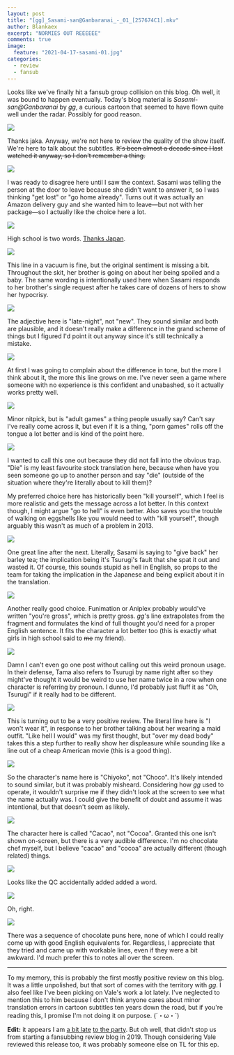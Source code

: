 ```yaml
---
layout: post
title: "[gg]_Sasami-san@Ganbaranai_-_01_[257674C1].mkv"
author: Blankaex
excerpt: "NORMIES OUT REEEEEE"
comments: true
image:
  feature: "2021-04-17-sasami-01.jpg"
categories:
  - review
  - fansub
---
```


Looks like we've finally hit a fansub group collision on this blog. Oh well, it was bound to happen eventually. Today's blog material is _Sasami-san@Ganbaranai_ by _gg_, a curious cartoon that seemed to have flown quite well under the radar. Possibly for good reason.

![](https://i.imgur.com/MEIdG5n.png)

Thanks jaka. Anyway, we're not here to review the quality of the show itself. We're here to talk about the subtitles. ~~It's been almost a decade since I last watched it anyway, so I don't remember a thing.~~

![](https://i.imgur.com/wjfhEjG.jpg)

I was ready to disagree here until I saw the context. Sasami was telling the person at the door to leave because she didn't want to answer it, so I was thinking "get lost" or "go home already". Turns out it was actually an Amazon delivery guy and she wanted him to leave—but not with her package—so I actually like the choice here a lot.

![](https://i.imgur.com/BJSRRnX.jpg)

High school is two words. [Thanks Japan](https://ja.wikipedia.org/wiki/学園黙示録_HIGHSCHOOL_OF_THE_DEAD).

![](https://i.imgur.com/ZqxDS8T.jpg)

This line in a vacuum is fine, but the original sentiment is missing a bit. Throughout the skit, her brother is going on about her being spoiled and a baby. The same wording is intentionally used here when Sasami responds to her brother's single request after he takes care of dozens of hers to show her hypocrisy.

![](https://i.imgur.com/xjcOB4e.jpg)

The adjective here is "late-night", not "new". They sound similar and both are plausible, and it doesn't really make a difference in the grand scheme of things but I figured I'd point it out anyway since it's still technically a mistake.

![](https://i.imgur.com/Gmcwm9f.jpg)

At first I was going to complain about the difference in tone, but the more I think about it, the more this line grows on me. I've never seen a game where someone with no experience is this confident and unabashed, so it actually works pretty well.

![](https://i.imgur.com/QgQoONA.jpg)

Minor nitpick, but is "adult games" a thing people usually say? Can't say I've really come across it, but even if it is a thing, "porn games" rolls off the tongue a lot better and is kind of the point here.

![](https://i.imgur.com/tgw2GMf.jpg)

I wanted to call this one out because they did not fall into the obvious trap. "Die" is my least favourite stock translation here, because when have you seen someone go up to another person and say "die" (outside of the situation where they're literally about to kill them)?

My preferred choice here has historically been "kill yourself", which I feel is more realistic and gets the message across a lot better. In this context though, I might argue "go to hell" is even better. Also saves you the trouble of walking on eggshells like you would need to with "kill yourself", though arguably this wasn't as much of a problem in 2013.

![](https://i.imgur.com/CLS5q3p.jpg)

One great line after the next. Literally, Sasami is saying to "give back" her barley tea; the implication being it's Tsurugi's fault that she spat it out and wasted it. Of course, this sounds stupid as hell in English, so props to the team for taking the implication in the Japanese and being explicit about it in the translation.

![](https://i.imgur.com/mou6UWO.jpg)

Another really good choice. Funimation or Aniplex probably would've written "you're gross", which is pretty gross. _gg_'s line extrapolates from the fragment and formulates the kind of full thought you'd need for a proper English sentence. It fits the character a lot better too (this is exactly what girls in high school said to ~~me~~ my friend).

![](https://i.imgur.com/XUirVpm.jpg)

Damn I can't even go one post without calling out this weird pronoun usage. In their defense, Tama also refers to Tsurugi by name right after so they might've thought it would be weird to use her name twice in a row when one character is referring by pronoun. I dunno, I'd probably just fluff it as "Oh, Tsurugi" if it really had to be different.

![](https://i.imgur.com/UvcLGlW.jpg)

This is turning out to be a very positive review. The literal line here is "I won't wear it", in response to her brother talking about her wearing a maid outfit. "Like hell I would" was my first thought, but "over my dead body" takes this a step further to really show her displeasure while sounding like a line out of a cheap American movie (this is a good thing).

![](https://i.imgur.com/gCGHtnt.jpg)

So the character's name here is "Chiyoko", not "Choco". It's likely intended to sound similar, but it was probably misheard. Considering how _gg_ used to operate, it wouldn't surprise me if they didn't look at the screen to see what the name actually was. I could give the benefit of doubt and assume it was intentional, but that doesn't seem as likely.

![](https://i.imgur.com/FedfXPG.jpg)

The character here is called "Cacao", not "Cocoa". Granted this one isn't shown on-screen, but there is a very audible difference. I'm no chocolate chef myself, but I believe "cacao" and "cocoa" are actually different (though related) things. 

![](https://i.imgur.com/tzeUeAz.jpg)

Looks like the QC accidentally added added a word.

![](https://i.imgur.com/VcciiGX.png)

Oh, right.

![](https://i.imgur.com/ZwyecvI.jpg)

There was a sequence of chocolate puns here, none of which I could really come up with good English equivalents for. Regardless, I appreciate that they tried and came up with workable lines, even if they were a bit awkward. I'd much prefer this to notes all over the screen.

---

To my memory, this is probably the first mostly positive review on this blog. It was a little unpolished, but that sort of comes with the territory with _gg_. I also feel like I've been picking on Vale's work a lot lately. I've neglected to mention this to him because I don't think anyone cares about minor translation errors in cartoon subtitles ten years down the road, but if you're reading this, I promise I'm not doing it on purpose. (´・ω・`)

**Edit:** it appears I am [a bit late](https://www.crymore.net/2013/01/11/fansub-review-gg-sasami-sanganbaranai-episode-01/) [to the party](https://notredrevie.ws/2013/02/03/translation-review-gg-sasami-sanganbaranai-01/). But oh well, that didn't stop us from starting a fansubbing review blog in 2019. Though considering Vale reviewed this release too, it was probably someone else on TL for this ep.
